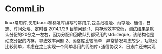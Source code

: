 CommLib
=======

linux常用库,使用boost和标准库编写的常用库,包含线程池、内存池、通信、日志、时间处理、定时器
2014/1/29
目前问题:
1、内存池效率较低，测试结果是默认分配的20分之一左右，因为分配和回收队列都采用的std::deque，该结构也是动态分配的内存，导致效率问题
2、网络库比较简单，异常情况考虑较少，功能也比较简单，考虑在之上实现一个简单易用的网络库+通信协议
3、日志库还未实现
